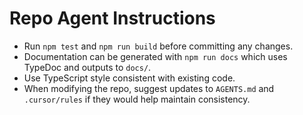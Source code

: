# Repo Agent Instructions

* Run `npm test` and `npm run build` before committing any changes.
* Documentation can be generated with `npm run docs` which uses TypeDoc and outputs to `docs/`.
* Use TypeScript style consistent with existing code.
* When modifying the repo, suggest updates to `AGENTS.md` and `.cursor/rules` if they would help maintain consistency.
